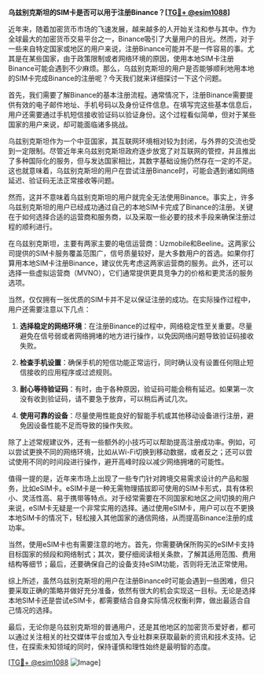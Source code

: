 **乌兹别克斯坦的SIM卡是否可以用于注册Binance？[[TG💪+ @esim1088](https://t.me/s/esim1088)]**

近年来，随着加密货币市场的飞速发展，越来越多的人开始关注和参与其中。作为全球最大的加密货币交易平台之一，Binance吸引了大量用户的目光。然而，对于一些来自特定国家或地区的用户来说，注册Binance可能并不是一件容易的事。尤其是在某些国家，由于政策限制或者网络环境的原因，使用本地SIM卡注册Binance可能会遇到不少麻烦。那么，乌兹别克斯坦的用户是否能够顺利地用本地的SIM卡完成Binance的注册呢？今天我们就来详细探讨一下这个问题。

首先，我们需要了解Binance的基本注册流程。通常情况下，注册Binance需要提供有效的电子邮件地址、手机号码以及身份证件信息。在填写完这些基本信息后，用户还需要通过手机短信接收验证码以验证身份。这个过程看似简单，但对于某些国家的用户来说，却可能面临诸多挑战。

乌兹别克斯坦作为一个中亚国家，其互联网环境相对较为封闭，与外界的交流也受到一定限制。尽管近年来乌兹别克斯坦政府逐步放宽了对互联网的管控，并且推出了多种国际化的服务，但与发达国家相比，其数字基础设施仍然存在一定的不足。这也就意味着，乌兹别克斯坦的用户在尝试注册Binance时，可能会遇到诸如网络延迟、验证码无法正常接收等问题。

然而，这并不意味着乌兹别克斯坦的用户就完全无法使用Binance。事实上，许多乌兹别克斯坦的用户已经成功通过自己的本地SIM卡完成了Binance的注册。关键在于如何选择合适的运营商和服务商，以及采取一些必要的技术手段来确保注册过程的顺利进行。

在乌兹别克斯坦，主要有两家主要的电信运营商：Uzmobile和Beeline。这两家公司提供的SIM卡服务覆盖范围广，信号质量较好，是大多数用户的首选。如果你打算用本地SIM卡注册Binance，建议优先考虑这两家运营商的服务。此外，还可以选择一些虚拟运营商（MVNO），它们通常提供更具竞争力的价格和更灵活的服务选项。

当然，仅仅拥有一张优质的SIM卡并不足以保证注册的成功。在实际操作过程中，用户还需要注意以下几点：

1. **选择稳定的网络环境**：在注册Binance的过程中，网络稳定性至关重要。尽量避免在信号弱或者网络拥堵的地方进行操作，以免因网络问题导致验证码接收失败。

2. **检查手机设置**：确保手机的短信功能正常运行，同时确认没有设置任何阻止短信接收的应用程序或过滤规则。

3. **耐心等待验证码**：有时，由于各种原因，验证码可能会稍有延迟。如果第一次没有收到验证码，请不要急于放弃，可以稍后再试几次。

4. **使用可靠的设备**：尽量使用性能良好的智能手机或其他移动设备进行注册，避免因设备性能不足而导致的操作失败。

除了上述常规建议外，还有一些额外的小技巧可以帮助提高注册成功率。例如，可以尝试更换不同的网络环境，比如从Wi-Fi切换到移动数据，或者反之；还可以尝试使用不同的时间段进行操作，避开高峰时段以减少网络拥堵的可能性。

值得一提的是，近年来市场上出现了一些专门针对跨境交易需求设计的产品和服务，比如eSIM卡。eSIM卡是一种无需物理插拔即可使用的SIM卡形式，具有体积小、灵活性高、易于携带等特点。对于经常需要在不同国家和地区之间切换的用户来说，eSIM卡无疑是一个非常实用的选择。通过使用eSIM卡，用户可以在不更换本地SIM卡的情况下，轻松接入其他国家的通信网络，从而提高Binance注册的成功率。

当然，使用eSIM卡也有需要注意的地方。首先，你需要确保所购买的eSIM卡支持目标国家的频段和网络制式；其次，要仔细阅读相关条款，了解其适用范围、费用结构等细节；最后，还要确保自己的设备支持eSIM功能，否则将无法正常使用。

综上所述，虽然乌兹别克斯坦的用户在注册Binance时可能会遇到一些困难，但只要采取正确的策略并做好充分准备，依然有很大的机会实现这一目标。无论是选择本地SIM卡还是尝试eSIM卡，都需要结合自身实际情况权衡利弊，做出最适合自己情况的选择。

最后，无论你是乌兹别克斯坦的普通用户，还是其他地区的加密货币爱好者，都可以通过关注相关的社交媒体平台或加入专业社群来获取最新的资讯和技术支持。记住，在探索未知领域的同时，保持谨慎和理性始终是最明智的态度。

[[TG💪+ @esim1088](https://t.me/s/esim1088) ![Image](https://i.postimg.cc/4NQfJmqS/Snipaste-2025-05-13-00-14-12.png)]